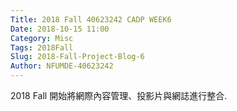 ```yaml
---
Title: 2018 Fall 40623242 CADP WEEK6
Date: 2018-10-15 11:00
Category: Misc
Tags: 2018Fall
Slug: 2018-Fall-Project-Blog-6
Author: NFUMDE-40623242
---
```


2018 Fall 開始將網際內容管理、投影片與網誌進行整合.

<!-- PELICAN_END_SUMMARY -->

